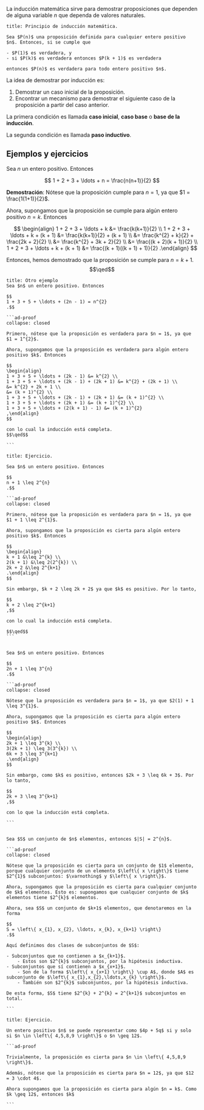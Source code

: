 La inducción matemática sirve para demostrar proposiciones que dependen de alguna variable $n$ que dependa de valores naturales.

```ad-proposition
title: Principio de inducción matemática.

Sea $P(n)$ una proposición definida para cualquier entero positivo $n$. Entonces, si se cumple que

- $P(1)$ es verdadera, y
- si $P(k)$ es verdadera entonces $P(k + 1)$ es verdadera

entonces $P(n)$ es verdadera para todo entero positivo $n$.

```

La idea de demostrar por inducción es:

1. Demostrar un caso inicial de la proposición.
2. Encontrar un mecanismo para demostrar el siguiente caso de la proposición a partir del caso anterior.

La primera condición es llamada **caso inicial**, **caso base** o **base de la inducción**.

La segunda condición es llamada **paso inductivo**.

## Ejemplos y ejercicios

Sea $n$ un entero positivo. Entonces

$$
1 + 2 + 3 + \ldots + n = \frac{n(n+1)}{2}
$$

**Demostración**: Nótese que la proposición cumple para $n = 1$, ya que $1 = \frac{1(1+1)}{2}$.

Ahora, supongamos que la proposición se cumple para algún entero positivo $n = k$. Entonces

$$
\begin{align}
1 + 2 + 3 + \ldots + k &= \frac{k(k+1)}{2} \\
1 + 2 + 3 + \ldots + k + (k + 1) &= \frac{k(k+1)}{2} + (k + 1) \\
&= \frac{k^{2} + k}{2} + \frac{2k + 2}{2} \\
&= \frac{k^{2} + 3k + 2}{2} \\
&= \frac{(k + 2)(k + 1)}{2} \\
1 + 2 + 3 + \ldots + k + (k + 1) &= \frac{(k + 1)((k + 1) + 1)}{2}
.\end{align}
$$

Entonces, hemos demostrado que la proposición se cumple para $n = k + 1$.
$$\qed$$

````ad-example
title: Otro ejemplo
Sea $n$ un entero positivo. Entonces

$$
1 + 3 + 5 + \ldots + (2n - 1) = n^{2}
.$$

```ad-proof
collapse: closed

Primero, nótese que la proposición es verdadera para $n = 1$, ya que $1 = 1^{2}$.

Ahora, supongamos que la proposición es verdadera para algún entero positivo $k$. Entonces

$$
\begin{align}
1 + 3 + 5 + \ldots + (2k - 1) &= k^{2} \\
1 + 3 + 5 + \ldots + (2k - 1) + (2k + 1) &= k^{2} + (2k + 1) \\
&= k^{2} + 2k + 1 \\
&= (k + 1)^{2} \\
1 + 3 + 5 + \ldots + (2k - 1) + (2k + 1) &= (k + 1)^{2} \\
1 + 3 + 5 + \ldots + (2k + 1) &= (k + 1)^{2} \\
1 + 3 + 5 + \ldots + (2(k + 1) - 1) &= (k + 1)^{2}
,\end{align}
$$

con lo cual la inducción está completa.
$$\qed$$

```

````

````ad-exercise
title: Ejercicio.

Sea $n$ un entero positivo. Entonces

$$
n + 1 \leq 2^{n}
.$$

```ad-proof
collapse: closed

Primero, nótese que la proposición es verdadera para $n = 1$, ya que $1 + 1 \leq 2^{1}$.

Ahora, supongamos que la proposición es cierta para algún entero positivo $k$. Entonces

$$
\begin{align}
k + 1 &\leq 2^{k} \\
2(k + 1) &\leq 2(2^{k}) \\
2k + 2 &\leq 2^{k+1}
.\end{align}
$$

Sin embargo, $k + 2 \leq 2k + 2$ ya que $k$ es positivo. Por lo tanto,

$$
k + 2 \leq 2^{k+1}
,$$

con lo cual la inducción está completa.

$$\qed$$
```

````

````ad-exercise

Sea $n$ un entero positivo. Entonces

$$
2n + 1 \leq 3^{n}
.$$

```ad-proof
collapse: closed

Nótese que la proposición es verdadera para $n = 1$, ya que $2(1) + 1 \leq 3^{1}$.

Ahora, supongamos que la proposición es cierta para algún entero positivo $k$. Entonces

$$
\begin{align}
2k + 1 \leq 3^{k} \\
3(2k + 1) \leq 3(3^{k}) \\
6k + 3 \leq 3^{k+1}
.\end{align}
$$

Sin embargo, como $k$ es positivo, entonces $2k + 3 \leq 6k + 3$. Por lo tanto,

$$
2k + 3 \leq 3^{k+1}
,$$

con lo que la inducción está completa.

```

````

````ad-exercise

Sea $S$ un conjunto de $n$ elementos, entonces $|S| = 2^{n}$.

```ad-proof
collapse: closed

Nótese que la proposición es cierta para un conjunto de $1$ elemento, porque cualquier conjunto de un elemento $\left\{ x \right\}$ tiene $2^{1}$ subconjuntos: $\varnothing$ y $\left\{ x \right\}$.

Ahora, supongamos que la proposición es cierta para cualquier conjunto de $k$ elementos. Esto es: supongamos que cualquier conjunto de $k$ elementos tiene $2^{k}$ elementos.

Ahora, sea $S$ un conjunto de $k+1$ elementos, que denotaremos en la forma

$$
S = \left\{ x_{1}, x_{2}, \ldots, x_{k}, x_{k+1} \right\} 
.$$

Aquí definimos dos clases de subconjuntos de $S$:

- Subconjuntos que no contienen a $x_{k+1}$.
	- Estos son $2^{k}$ subconjuntos, por la hipótesis inductiva.
- Subconjuntos que sí contienen a $x_{x+1}$.
	- Son de la forma $\left\{ x_{x+1} \right\} \cup A$, donde $A$ es subconjunto de $\left\{ x_{1},x_{2},\ldots,x_{k} \right\}$.
	- También son $2^{k}$ subconjuntos, por la hipótesis inductiva.

De esta forma, $S$ tiene $2^{k} + 2^{k} = 2^{k+1}$ subconjuntos en total.

```

````

````ad-exercise
title: Ejercicio.

Un entero positivo $n$ se puede representar como $4p + 5q$ si y solo si $n \in \left\{ 4,5,8,9 \right\}$ o $n \geq 12$.

```ad-proof

Trivialmente, la proposición es cierta para $n \in \left\{ 4,5,8,9 \right\}$.

Además, nótese que la proposición es cierta para $n = 12$, ya que $12 = 3 \cdot 4$.

Ahora supongamos que la proposición es cierta para algún $n = k$. Como $k \geq 12$, entonces $k$ 

```

````
